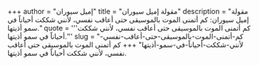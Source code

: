 +++
author = "إميل سيوران"
title = "مقولة إميل سيوران"
description = "مقولة إميل سيوران: كم أتمنى الموت بالموسيقى حتى أعاقب نفسي، لأنني شككت أحياناً في سمو أذيتها."
quote = '''كم أتمنى الموت بالموسيقى حتى أعاقب نفسي، لأنني شككت أحياناً في سمو أذيتها.''' 
slug = "كم-أتمنى-الموت-بالموسيقى-حتى-أعاقب-نفسي-لأنني-شككت-أحياناً-في-سمو-أذيتها"
+++
كم أتمنى الموت بالموسيقى حتى أعاقب نفسي، لأنني شككت أحياناً في سمو أذيتها.
